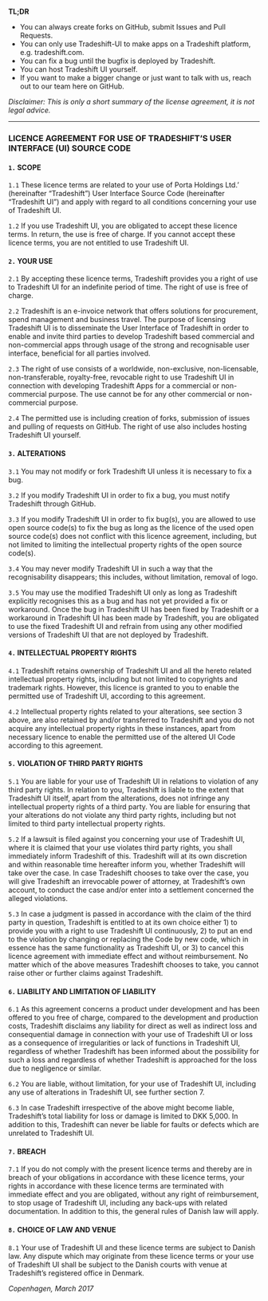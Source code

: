 **TL;DR**

* You can always create forks on GitHub, submit Issues and Pull Requests.
* You can only use Tradeshift-UI to make apps on a Tradeshift platform, e.g. tradeshift.com.
* You can fix a bug until the bugfix is deployed by Tradeshift.
* You can host Tradeshift UI yourself.
* If you want to make a bigger change or just want to talk with us, reach out to our team here on GitHub.

*Disclaimer: This is only a short summary of the license agreement, it is not legal advice.*

________________________________________________________________________________

### LICENCE AGREEMENT FOR USE OF TRADESHIFT’S USER INTERFACE (UI) SOURCE CODE


#### `1.` SCOPE

`1.1` These licence terms are related to your use of Porta Holdings Ltd.’ (hereinafter “Tradeshift”) User Interface Source Code (hereinafter “Tradeshift UI”) and apply with regard to all conditions concerning your use of Tradeshift UI.

`1.2` If you use Tradeshift UI, you are obligated to accept these licence terms. In return, the use is free of charge. If you cannot accept these licence terms, you are not entitled to use Tradeshift UI.


#### `2.` YOUR USE

`2.1` By accepting these licence terms, Tradeshift provides you a right of use to Tradeshift UI for an indefinite period of time. The right of use is free of charge.

`2.2` Tradeshift is an e-invoice network that offers solutions for procurement, spend management and business travel. The purpose of licensing Tradeshift UI is to disseminate the User Interface of Tradeshift in order to enable and invite third parties to develop Tradeshift based commercial and non-commercial apps through usage of the strong and recognisable user interface, beneficial for all parties involved.

`2.3` The right of use consists of a worldwide, non-exclusive, non-licensable, non-transferable, royalty-free, revocable right to use Tradeshift UI in connection with developing Tradeshift Apps for a commercial or non-commercial purpose. The use cannot be for any other commercial or non-commercial purpose.

`2.4` The permitted use is including creation of forks, submission of issues and pulling of requests on GitHub. The right of use also includes hosting Tradeshift UI yourself.


#### `3.` ALTERATIONS

`3.1` You may not modify or fork Tradeshift UI unless it is necessary to fix a bug.

`3.2` If you modify Tradeshift UI in order to fix a bug, you must notify Tradeshift through GitHub.

`3.3` If you modify Tradeshift UI in order to fix bug(s), you are allowed to use open source code(s) to fix the bug as long as the licence of the used open source code(s) does not conflict with this licence agreement, including, but not limited to limiting the intellectual property rights of the open source code(s).

`3.4` You may never modify Tradeshift UI in such a way that the recognisability disappears; this includes, without limitation, removal of logo.

`3.5` You may use the modified Tradeshift UI only as long as Tradeshift explicitly recognises this as a bug and has not yet provided a fix or workaround. Once the bug in Tradeshift UI has been fixed by Tradeshift or a workaround in Tradeshift UI has been made by Tradeshift, you are obligated to use the fixed Tradeshift UI and refrain from using any other modified versions of Tradeshift UI that are not deployed by Tradeshift.

#### `4.` INTELLECTUAL PROPERTY RIGHTS

`4.1` Tradeshift retains ownership of Tradeshift UI and all the hereto related intellectual property rights, including but not limited to copyrights and trademark rights. However, this licence is granted to you to enable the permitted use of Tradeshift UI, according to this agreement.

`4.2` Intellectual property rights related to your alterations, see section 3 above, are also retained by and/or transferred to Tradeshift and you do not acquire any intellectual property rights in these instances, apart from necessary licence to enable the permitted use of the altered UI Code according to this agreement.


#### `5.` VIOLATION OF THIRD PARTY RIGHTS

`5.1` You are liable for your use of Tradeshift UI in relations to violation of any third party rights. In relation to you, Tradeshift is liable to the extent that Tradeshift UI itself, apart from the alterations, does not infringe any intellectual property rights of a third party. You are liable for ensuring that your alterations do not violate any third party rights, including but not limited to third party intellectual property rights.

`5.2` If a lawsuit is filed against you concerning your use of Tradeshift UI, where it is claimed that your use violates third party rights, you shall immediately inform Tradeshift of this. Tradeshift will at its own discretion and within reasonable time hereafter inform you, whether Tradeshift will take over the case. In case Tradeshift chooses to take over the case, you will give Tradeshift an irrevocable power of attorney, at Tradeshift’s own account, to conduct the case and/or enter into a settlement concerned the alleged violations.

`5.3` In case a judgment is passed in accordance with the claim of the third party in question, Tradeshift is entitled to at its own choice either 1) to provide you with a right to use Tradeshift UI continuously, 2) to put an end to the violation by changing or replacing the Code by new code, which in essence has the same functionality as Tradeshift UI, or 3) to cancel this licence agreement with immediate effect and without reimbursement. No matter which of the above measures Tradeshift chooses to take, you cannot raise other or further claims against Tradeshift.


#### `6.` LIABILITY AND LIMITATION OF LIABILITY

`6.1` As this agreement concerns a product under development and has been offered to you free of charge, compared to the development and production costs, Tradeshift disclaims any liability for direct as well as indirect loss and consequential damage in connection with your use of Tradeshift UI or loss as a consequence of irregularities or lack of functions in Tradeshift UI, regardless of whether Tradeshift has been informed about the possibility for such a loss and regardless of whether Tradeshift is approached for the loss due to negligence or similar.

`6.2` You are liable, without limitation, for your use of Tradeshift UI, including any use of alterations in Tradeshift UI, see further section 7.

`6.3` In case Tradeshift irrespective of the above might become liable, Tradeshift’s total liability for loss or damage is limited to DKK 5,000. In addition to this, Tradeshift can never be liable for faults or defects which are unrelated to Tradeshift UI.


#### `7.` BREACH

`7.1` If you do not comply with the present licence terms and thereby are in breach of your obligations in accordance with these licence terms, your rights in accordance with these licence terms are terminated with immediate effect and you are obligated, without any right of reimbursement, to stop usage of Tradeshift UI, including any back-ups with related documentation. In addition to this, the general rules of Danish law will apply.


#### `8.` CHOICE OF LAW AND VENUE

`8.1` Your use of Tradeshift UI and these licence terms are subject to Danish law. Any dispute which may originate from these licence terms or your use of Tradeshift UI shall be subject to the Danish courts with venue at Tradeshift’s registered office in Denmark.


*Copenhagen, March 2017*
